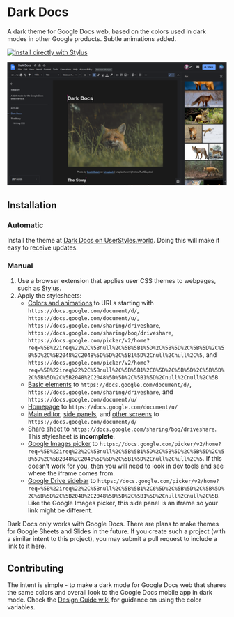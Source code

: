 # Dark Docs
A dark theme for Google Docs web, based on the colors used in dark modes in other Google products. Subtle animations added. 

[![Install directly with Stylus](https://img.shields.io/badge/Install%20directly%20with-Stylus-238b8b.svg)](https://userstyles.world/api/style/2597.user.css)

![](Screenshot_20220722_224909.png)

## Installation

### Automatic

Install the theme at [Dark Docs on UserStyles.world](https://userstyles.world/style/2597/dark-docs). Doing this will make it easy to receive updates. 

### Manual 

1. Use a browser extension that applies user CSS themes to webpages, such as [Stylus](https://github.com/openstyles/stylus/).
2. Apply the stylesheets: 
    - [Colors and animations](colors-animations.css) to URLs starting with `https://docs.google.com/document/d/`, `https://docs.google.com/document/u/`, `https://docs.google.com/sharing/driveshare`, `https://docs.google.com/sharing/boq/driveshare`, `https://docs.google.com/picker/v2/home?req=%5B%22ireq%22%2C%5Bnull%2C%5B%5B1%5D%2C%5B%5D%2C%5B%5D%2C%5B%5D%2C%5B2048%2C2048%5D%5D%2C%5B1%5D%2Cnull%2Cnull%2C%5`, and `https://docs.google.com/picker/v2/home?req=%5B%22ireq%22%2C%5Bnull%2C%5B%5B1%2C6%5D%2C%5B%5D%2C%5B%5D%2C%5B%5D%2C%5B2048%2C2048%5D%5D%2C%5B1%5D%2Cnull%2Cnull%2C%5B`
    - [Basic elements](basic-elements.css) to `https://docs.google.com/document/d/`, `https://docs.google.com/sharing/driveshare`, and `https://docs.google.com/document/u/`
    - [Homepage](homepage.css) to `https://docs.google.com/document/u/`
    - [Main editor](main-editor.css), [side panels](side-panels.css), and [other screens](other-screens.css) to `https://docs.google.com/document/d/`
    - [Share sheet](share-sheet.css) to `https://docs.google.com/sharing/boq/driveshare`. This stylesheet is **incomplete**. 
    - [Google Images picker](google-images-picker.css) to `https://docs.google.com/picker/v2/home?req=%5B%22ireq%22%2C%5Bnull%2C%5B%5B1%5D%2C%5B%5D%2C%5B%5D%2C%5B%5D%2C%5B2048%2C2048%5D%5D%2C%5B1%5D%2Cnull%2Cnull%2C%5`. If this doesn’t work for you, then you will need to look in dev tools and see where the iframe comes from. 
    - [Google Drive sidebar](google-drive-sidebar.css) to `https://docs.google.com/picker/v2/home?req=%5B%22ireq%22%2C%5Bnull%2C%5B%5B1%2C6%5D%2C%5B%5D%2C%5B%5D%2C%5B%5D%2C%5B2048%2C2048%5D%5D%2C%5B1%5D%2Cnull%2Cnull%2C%5B`. Like the Google Images picker, this side panel is an iframe so your link might be different. 

Dark Docs only works with Google Docs. There are plans to make themes for Google Sheets and Slides in the future. If you create such a project (with a similar intent to this project), you may submit a pull request to include a link to it here.

## Contributing
The intent is simple - to make a dark mode for Google Docs web that shares the same colors and overall look to the Google Docs mobile app in dark mode. Check the [Design Guide wiki](https://github.com/winghongchan/dark-docs/wiki/Design-Guide) for guidance on using the color variables.
